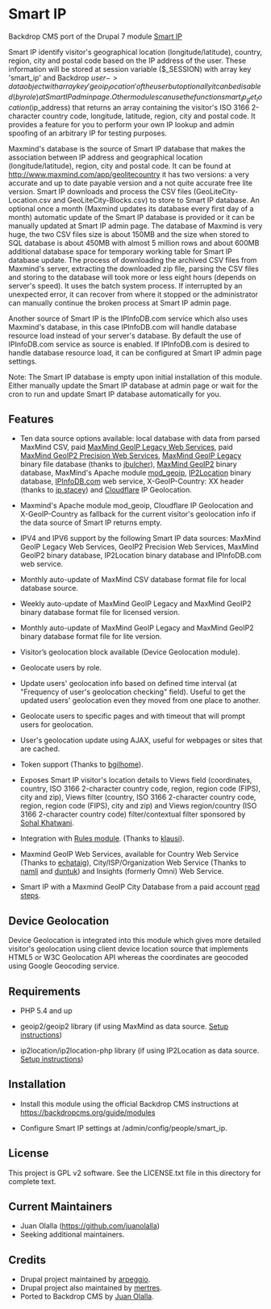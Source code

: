 Smart IP
========

Backdrop CMS port of the Drupal 7 module [Smart IP](https://www.drupal.org/project/smart_ip)

Smart IP identify visitor's geographical location (longitude/latitude), country, 
region, city and postal code based on the IP address of the user. These information 
will be stored at session variable ($_SESSION) with array key 'smart_ip' and  Backdrop 
$user->data object with array key 'geoip_location' of the user but optionally it can  
be disabled (by role) at Smart IP admin page. Other modules can use the function 
smart_ip_get_location($ip_address) that returns an array containing the visitor's 
ISO 3166 2-character country code, longitude, latitude, region, city and postal code. It 
provides a feature for you to perform your own IP lookup and admin spoofing of an arbitrary 
IP for testing purposes.

Maxmind's database is the source of Smart IP database that makes the association between IP 
address and geographical location (longitude/latitude), region, city and postal code. It can 
be found at http://www.maxmind.com/app/geolitecountry it has two versions: a very accurate 
and up to date payable version and a not quite accurate free lite version. Smart IP downloads 
and process the CSV files (GeoLiteCity-Location.csv and GeoLiteCity-Blocks.csv) to store to 
Smart IP database. An optional once a month (Maxmind updates its database every first day of 
a month) automatic update of the Smart IP database is provided or it can be manually updated 
at Smart IP admin page. The database of Maxmind is very huge, the two CSV files size is about 
150MB and the size when stored to SQL database is about 450MB with almost 5 million rows and 
about 600MB additional database space for temporary working table for Smart IP database 
update. The process of downloading the archived CSV files from Maxmind's server, extracting 
the downloaded zip file, parsing the CSV files and storing to the database will took more or 
less eight hours (depends on server's speed). It uses the batch system process. If interrupted 
by an unexpected error, it can recover from where it stopped or the administrator can manually 
continue the broken process at Smart IP admin page.

Another source of Smart IP is the IPInfoDB.com service which also uses Maxmind's database, in 
this case IPInfoDB.com will handle database resource load instead of your server's database. 
By default the use of IPInfoDB.com service as source is enabled. If IPInfoDB.com is desired to  
handle database resource load, it can be configured at Smart IP admin page settings.

Note: The Smart IP database is empty upon initial installation of this module. Either manually 
update the Smart IP database at admin page or wait for the cron to run and update Smart IP 
database automatically for you.


Features
--------

- Ten data source options available: local database with data from parsed MaxMind CSV, paid [MaxMind GeoIP Legacy Web Services](http://dev.maxmind.com/geoip/legacy/web-services/), paid [MaxMind GeoIP2 Precision Web Services](http://dev.maxmind.com/geoip/geoip2/web-services/), [MaxMind GeoIP Legacy](http://dev.maxmind.com/geoip/legacy/geolite/) binary file database (thanks to [jbulcher](https://www.drupal.org/user/1727252)), [MaxMind GeoIP2](http://dev.maxmind.com/geoip/legacy/geolite/) binary database, MaxMind's Apache module [mod_geoip](http://dev.maxmind.com/geoip/legacy/mod_geoip2/), [IP2Location](https://www.ip2location.com/) binary database, [IPInfoDB.com](https://www.ipinfodb.com/) web service, X-GeoIP-Country: XX header (thanks to [jp.stacey](https://www.drupal.org/user/130486)) and [Cloudflare](https://www.cloudflare.com/) IP Geolocation.

- Maxmind's Apache module mod_geoip, Cloudflare IP Geolocation and X-GeoIP-Country as fallback for the current visitor's geolocation info if the data source of Smart IP returns empty.

- IPV4 and IPV6 support by the following Smart IP data sources: MaxMind GeoIP Legacy Web Services, GeoIP2 Precision Web Services, MaxMind GeoIP2 binary database, IP2Location binary database and IPInfoDB.com web service.

- Monthly auto-update of MaxMind CSV database format file for local database source.

- Weekly auto-update of MaxMind GeoIP Legacy and MaxMind GeoIP2 binary database format file for licensed version.

- Monthly auto-update of MaxMind GeoIP Legacy and MaxMind GeoIP2 binary database format file for lite version.

- Visitor’s geolocation block available (Device Geolocation module).

- Geolocate users by role.

- Update users' geolocation info based on defined time interval (at "Frequency of user's geolocation checking" field). Useful to get the updated users' geolocation even they moved from one place to another.

- Geolocate users to specific pages and with timeout that will prompt users for geolocation.

- User's geolocation update using AJAX, useful for webpages or sites that are cached.

- Token support (Thanks to [bgilhome](https://www.drupal.org/user/313439)).

- Exposes Smart IP visitor's location details to Views field (coordinates, country, ISO 3166 2-character country code, region, region code (FIPS), city and zip), Views filter (country, ISO 3166 2-character country code, region, region code (FIPS), city and zip) and Views region/country (ISO 3166 2-character country code) filter/contextual filter sponsored by [Sohal Khatwani](https://www.drupal.org/user/2896733).

- Integration with [Rules module](https://backdropcms.org/project/rules). (Thanks to [klausi](https://www.drupal.org/user/262198)).

- Maxmind GeoIP Web Services, available for Country Web Service (Thanks to [echataig](https://www.drupal.org/user/1386376)), City/ISP/Organization Web Service (Thanks to [namli](https://www.drupal.org/user/112665) and [duntuk](https://www.drupal.org/user/6031)) and Insights (formerly Omni) Web Service.

- Smart IP with a Maxmind GeoIP City Database from a paid account [read steps](https://www.drupal.org/node/1901530).


Device Geolocation
------------------

Device Geolocation is integrated into this module which gives more detailed visitor's geolocation using client device location source that implements HTML5 or W3C Geolocation API whereas the coordinates are geocoded using Google Geocoding service.


Requirements
------------

- PHP 5.4 and up

- geoip2/geoip2 library (if using MaxMind as data source. [Setup instructions](https://www.webfoobar.com/node/71))
 
- ip2location/ip2location-php library (if using IP2Location as data source. [Setup instructions](https://www.webfoobar.com/node/68))


Installation
------------

- Install this module using the official Backdrop CMS instructions at
  https://backdropcms.org/guide/modules

- Configure Smart IP settings at /admin/config/people/smart_ip.


License
-------

This project is GPL v2 software. See the LICENSE.txt file in this directory for
complete text.


Current Maintainers
-------------------

- Juan Olalla (https://github.com/juanolalla)
- Seeking additional maintainers.


Credits
-------
- Drupal project maintained by [arpeggio](https://www.drupal.org/u/arpeggio).
- Drupal project also maintained by [mertres](https://www.drupal.org/u/mertres).
- Ported to Backdrop CMS by [Juan Olalla](https://github.com/juanolalla).
